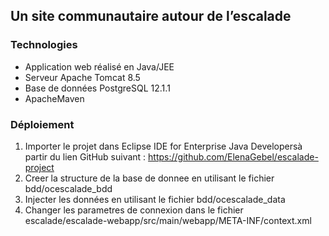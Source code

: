 ## Un site communautaire autour de l’escalade

### Technologies

- Application web réalisé en Java/JEE 
- Serveur Apache Tomcat 8.5
- Base de données PostgreSQL 12.1.1
- ApacheMaven


### Déploiement

1) Importer le projet dans Eclipse IDE for Enterprise Java Developersà partir du lien GitHub suivant : https://github.com/ElenaGebel/escalade-project 
2) Creer la structure de la base de donnee en utilisant le fichier bdd/ocescalade_bdd
3) Injecter les données en utilisant le fichier bdd/ocescalade_data
4) Changer les parametres de connexion dans le fichier escalade/escalade-webapp/src/main/webapp/META-INF/context.xml
